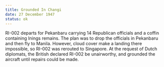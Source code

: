```yaml
---
title: Grounded In Changi
date: 27 December 1947
status: ok
---
```

RI-002 departs for Pekanbaru carrying 14 Republican officials and a coffin containing Inings remains. The plan was to drop the officials in Pekanbaru and then fly to Manila. However, cloud cover make a landing there impossible, so RI-002 was rerouted to Singapore. At the request of Dutch diplomats, the British declared RI-002 be unairworthy, and grounded the aircraft until repairs could be made.  

